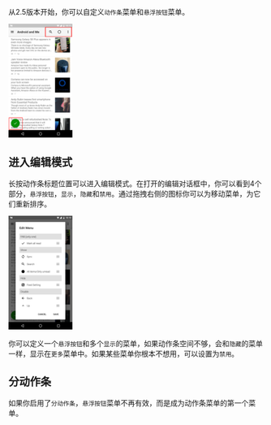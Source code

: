 从2.5版本开始，你可以自定义`动作条`菜单和`悬浮按钮`菜单。

<img src="https://github.com/seazon/FeedMe/blob/master/doc/en/imgs/customize_menus_1.png" width="25%" height="25%" />

## 进入编辑模式
长按动作条标题位置可以进入编辑模式。在打开的编辑对话框中，你可以看到4个部分，`悬浮按钮`，`显示`，`隐藏`和`禁用`。通过拖拽右侧的图标你可以为移动菜单，为它们重新排序。

<img src="https://github.com/seazon/FeedMe/blob/master/doc/en/imgs/customize_menus_2.png" width="25%" height="25%" />

你可以定义一个`悬浮按钮`和多个`显示`的菜单，如果动作条空间不够，会和`隐藏`的菜单一样，显示在`更多`菜单中。如果某些菜单你根本不想用，可以设置为`禁用`。

## 分动作条
如果你启用了`分动作条`，`悬浮按钮`菜单不再有效，而是成为动作条菜单的第一个菜单。

